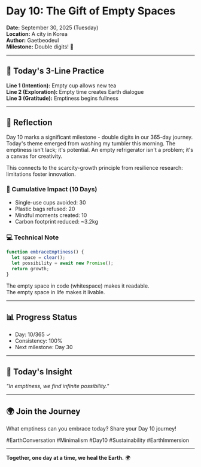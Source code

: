 # Day 10: The Gift of Empty Spaces

**Date:** September 30, 2025 (Tuesday)  
**Location:** A city in Korea  
**Author:** Gaetbeodeul  
**Milestone:** Double digits! 🎯  

---

## 🌱 Today's 3-Line Practice

**Line 1 (Intention):** Empty cup allows new tea  
**Line 2 (Exploration):** Empty time creates Earth dialogue  
**Line 3 (Gratitude):** Emptiness begins fullness

---

## 📝 Reflection

Day 10 marks a significant milestone - double digits in our 365-day journey. Today's theme emerged from washing my tumbler this morning. The emptiness isn't lack; it's potential. An empty refrigerator isn't a problem; it's a canvas for creativity.

This connects to the scarcity-growth principle from resilience research: limitations foster innovation.

### 💚 Cumulative Impact (10 Days)
- Single-use cups avoided: 30
- Plastic bags refused: 20  
- Mindful moments created: 10
- Carbon footprint reduced: ~3.2kg

### 💻 Technical Note
```javascript
function embraceEmptiness() {
  let space = clear();
  let possibility = await new Promise();
  return growth;
}
```

The empty space in code (whitespace) makes it readable.  
The empty space in life makes it livable.

---

## 📊 Progress Status
- Day: 10/365 ✓
- Consistency: 100%
- Next milestone: Day 30

---

## 💬 Today's Insight
_"In emptiness, we find infinite possibility."_

---

## 🌍 Join the Journey
What emptiness can you embrace today? Share your Day 10 journey!

#EarthConversation #Minimalism #Day10 #Sustainability #EarthImmersion

---

**Together, one day at a time, we heal the Earth.** 🌍
